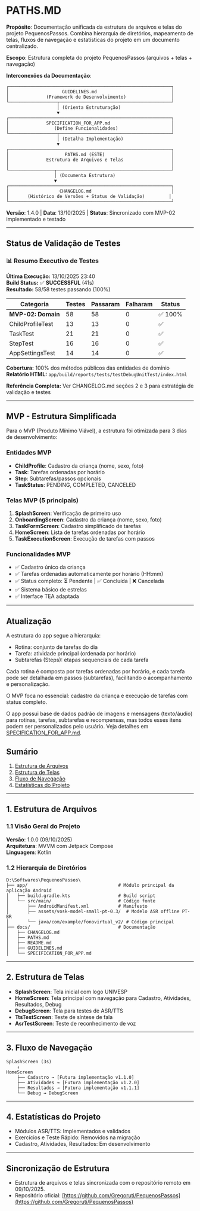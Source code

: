 # PATHS.MD

**Propósito**: Documentação unificada da estrutura de arquivos e telas do
projeto PequenosPassos. Combina hierarquia de diretórios, mapeamento de telas,
fluxos de navegação e estatísticas do projeto em um documento centralizado.

**Escopo**: Estrutura completa do projeto PequenosPassos (arquivos + telas +
navegação)

**Interconexões da Documentação**:
```
┌─────────────────────────────────────────────────────────────┐
│                    GUIDELINES.md                            │
│              (Framework de Desenvolvimento)                 │
└──────────────────┬──────────────────────────────────────────┘
                   │ (Orienta Estruturação)
                   ▼
┌─────────────────────────────────────────────────────────────┐
│              SPECIFICATION_FOR_APP.md                       │
│                 (Define Funcionalidades)                    │
└──────────────────┬──────────────────────────────────────────┘
                   │ (Detalha Implementação)
                   ▼
┌─────────────────────────────────────────────────────────────┐
│                     PATHS.md (ESTE)                         │
│              Estrutura de Arquivos e Telas                  │
│                                                             │
└─────────────────┬───────────────────────────────────────────┘
                  │ (Documenta Estrutura)
                  ▼
┌─────────────────────────────────────────────────────────────┐
│                   CHANGELOG.md                              │
│       (Histórico de Versões + Status de Validação)         │
└─────────────────────────────────────────────────────────────┘
```

**Versão**: 1.4.0 | **Data**: 13/10/2025 | **Status**: Sincronizado com 
MVP-02 implementado e testado

---

## Status de Validação de Testes

### 📊 Resumo Executivo de Testes

**Última Execução:** 13/10/2025 23:40  
**Build Status:** ✅ **SUCCESSFUL** (41s)  
**Resultado:** 58/58 testes passando (100%)

| Categoria | Testes | Passaram | Falharam | Status |
|-----------|--------|----------|----------|--------|
| **MVP-02: Domain** | 58 | 58 | 0 | ✅ 100% |
| ChildProfileTest | 13 | 13 | 0 | ✅ |
| TaskTest | 21 | 21 | 0 | ✅ |
| StepTest | 16 | 16 | 0 | ✅ |
| AppSettingsTest | 14 | 14 | 0 | ✅ |

**Cobertura:** 100% dos métodos públicos das entidades de domínio  
**Relatório HTML:** `app/build/reports/tests/testDebugUnitTest/index.html`

**Referência Completa:** Ver CHANGELOG.md seções 2 e 3 para estratégia de 
validação e testes

---

## MVP - Estrutura Simplificada
Para o MVP (Produto Mínimo Viável), a estrutura foi otimizada para 3 dias de desenvolvimento:

### Entidades MVP
- **ChildProfile**: Cadastro da criança (nome, sexo, foto)
- **Task**: Tarefas ordenadas por horário
- **Step**: Subtarefas/passos opcionais
- **TaskStatus**: PENDING, COMPLETED, CANCELED

### Telas MVP (5 principais)
1. **SplashScreen**: Verificação de primeiro uso
2. **OnboardingScreen**: Cadastro da criança (nome, sexo, foto)
3. **TaskFormScreen**: Cadastro simplificado de tarefas
4. **HomeScreen**: Lista de tarefas ordenadas por horário
5. **TaskExecutionScreen**: Execução de tarefas com passos

### Funcionalidades MVP
- ✅ Cadastro único da criança
- ✅ Tarefas ordenadas automaticamente por horário (HH:mm)
- ✅ Status completo: ⏳ Pendente | ✅ Concluída | ❌ Cancelada
- ✅ Sistema básico de estrelas
- ✅ Interface TEA adaptada

---

## Atualização
A estrutura do app segue a hierarquia:
- Rotina: conjunto de tarefas do dia
- Tarefa: atividade principal (ordenada por horário)
- Subtarefas (Steps): etapas sequenciais de cada tarefa

Cada rotina é composta por tarefas ordenadas por horário, e cada tarefa pode ser detalhada em passos
(subtarefas), facilitando o acompanhamento e personalização.

O MVP foca no essencial: cadastro da criança e execução de tarefas com status completo.

O app possui base de dados padrão de imagens e mensagens (texto/áudio) para rotinas, tarefas, subtarefas e recompensas, mas todos esses itens podem ser personalizados pelo usuário. Veja detalhes em [SPECIFICATION_FOR_APP.md](./SPECIFICATION_FOR_APP.md).

## Sumário
1. [Estrutura de Arquivos](#1-estrutura-de-arquivos)
2. [Estrutura de Telas](#2-estrutura-de-telas)
3. [Fluxo de Navegação](#3-fluxo-de-navegação)
4. [Estatísticas do Projeto](#4-estatísticas-do-projeto)

---

## 1. Estrutura de Arquivos

### 1.1 Visão Geral do Projeto
**Versão**: 1.0.0 (09/10/2025)  
**Arquitetura**: MVVM com Jetpack Compose  
**Linguagem**: Kotlin  

### 1.2 Hierarquia de Diretórios

```
D:\Softwares\PequenosPassos\
├── app/                                  # Módulo principal da aplicação Android
│   ├── build.gradle.kts                  # Build script
│   └── src/main/                         # Código fonte
│       ├── AndroidManifest.xml           # Manifesto
│       ├── assets/vosk-model-small-pt-0.3/  # Modelo ASR offline PT-BR
│       └── java/com/example/fonovirtual_v2/ # Código principal
├── docs/                                 # Documentação
│   ├── CHANGELOG.md
│   ├── PATHS.md
│   ├── README.md
│   ├── GUIDELINES.md
│   └── SPECIFICATION_FOR_APP.md
```

---

## 2. Estrutura de Telas

- **SplashScreen**: Tela inicial com logo UNIVESP
- **HomeScreen**: Tela principal com navegação para Cadastro, Atividades, Resultados, Debug
- **DebugScreen**: Tela para testes de ASR/TTS
- **TtsTestScreen**: Teste de síntese de fala
- **AsrTestScreen**: Teste de reconhecimento de voz

---

## 3. Fluxo de Navegação

```
SplashScreen (3s)
    ↓
HomeScreen
    ├── Cadastro → [Futura implementação v1.1.0]
    ├── Atividades → [Futura implementação v1.2.0]
    ├── Resultados → [Futura implementação v1.1.1]
    └── Debug → DebugScreen
```

---

## 4. Estatísticas do Projeto
- Módulos ASR/TTS: Implementados e validados
- Exercícios e Teste Rápido: Removidos na migração
- Cadastro, Atividades, Resultados: Em desenvolvimento

---

## Sincronização de Estrutura

- Estrutura de arquivos e telas sincronizada com o repositório remoto em 09/10/2025.
- Repositório oficial: [https://github.com/Gregoruti/PequenosPassos](https://github.com/Gregoruti/PequenosPassos)
